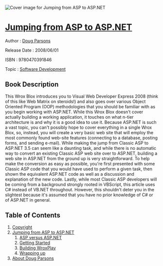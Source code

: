 ![Cover image for Jumping from ASP to ASP.NET](https://imgdetail.ebookreading.net/cover/cover/software_development/EB9780470391846.jpg)

[Jumping from ASP to ASP.NET](https://ebookreading.net/view/book/Jumping+from+ASP+to+ASP.NET-EB9780470391846_1.html "Jumping from ASP to ASP.NET")
====================================================================================================================

Author : [Doug Parsons](https://ebookreading.net/search/author/Doug+Parsons)

Release Date : 2008/06/01

ISBN : 9780470391846

Topic : [Software Development](https://ebookreading.net/search/category/software-development)

Book Description
-----------------

This Wrox Blox introduces you to Visual Web Developer Express 2008 (think of this like Web Matrix on steroids!) and also goes over various Object Oriented Program (OOP) methodologies that you should be familiar with as you begin working with ASP.NET. While this Wrox Blox doesn't cover actually building a working application, it touches on what n-tier architecture is and why it is a good idea to use it. Because ASP.NET is such a vast topic, you can't possibly hope to cover everything in a single Wrox Blox, so, instead, you will create a very basic web site that will employ the most commonly found web-site features (connecting to a database, posting forms, and sending e-mail).
While making the jump from Classic ASP to ASP.NET 3.5 can seem like a daunting task, and while there is no automatic way to convert an existing Classic ASP web site over to ASP.NET, building a web site in ASP.NET from the ground up is very straightforward.
To help make the conversion as easy as possible, you're first presented with some Classic ASP code that you would have used to perform a given task, then shown the equivalent ASP.NET code as well as a discussion and explanation of the new code.
Lastly, while most Classic ASP developers will be coming from a background strongly rooted in VBScript, this article uses C# instead of VB.NET throughout. However, this shouldn't deter you in the slightest because it's assumed that you have no prior knowledge of C# or of ASP.NET in general.
              
Table of Contents
-----------------

1. [Copyright](https://ebookreading.net/view/book/Jumping+from+ASP+to+ASP.NET-EB9780470391846_1.html)
1. [Jumping from ASP to ASP.NET](https://ebookreading.net/view/book/Jumping+from+ASP+to+ASP.NET-EB9780470391846_2.html)
    1. [ASP versus ASP.NET](https://ebookreading.net/view/book/Jumping+from+ASP+to+ASP.NET-EB9780470391846_3.html)
    1. [Getting Started](https://ebookreading.net/view/book/Jumping+from+ASP+to+ASP.NET-EB9780470391846_4.html)
    1. [Building WroxPlay](https://ebookreading.net/view/book/Jumping+from+ASP+to+ASP.NET-EB9780470391846_5.html)
    1. [Wrapping up](https://ebookreading.net/view/book/Jumping+from+ASP+to+ASP.NET-EB9780470391846_6.html)
1. [About Doug Parsons](https://ebookreading.net/view/book/Jumping+from+ASP+to+ASP.NET-EB9780470391846_7.html)
